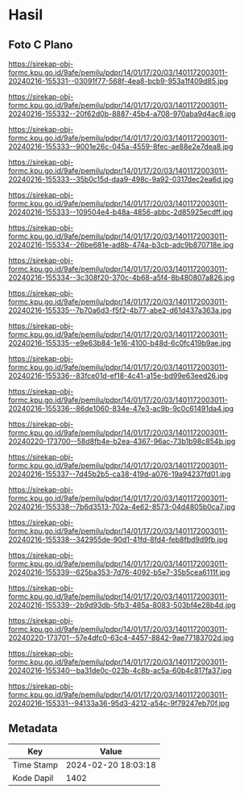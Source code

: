 # Hasil

## Foto C Plano

https://sirekap-obj-formc.kpu.go.id/9afe/pemilu/pdpr/14/01/17/20/03/1401172003011-20240216-155331--03091f77-568f-4ea8-bcb9-953a1f409d85.jpg

https://sirekap-obj-formc.kpu.go.id/9afe/pemilu/pdpr/14/01/17/20/03/1401172003011-20240216-155332--20f62d0b-8887-45b4-a708-970aba9d4ac8.jpg

https://sirekap-obj-formc.kpu.go.id/9afe/pemilu/pdpr/14/01/17/20/03/1401172003011-20240216-155333--9001e26c-045a-4559-8fec-ae88e2e7dea8.jpg

https://sirekap-obj-formc.kpu.go.id/9afe/pemilu/pdpr/14/01/17/20/03/1401172003011-20240216-155333--35b0c15d-daa9-498c-9a92-0317dec2ea6d.jpg

https://sirekap-obj-formc.kpu.go.id/9afe/pemilu/pdpr/14/01/17/20/03/1401172003011-20240216-155333--109504e4-b48a-4856-abbc-2d85925ecdff.jpg

https://sirekap-obj-formc.kpu.go.id/9afe/pemilu/pdpr/14/01/17/20/03/1401172003011-20240216-155334--26be681e-ad8b-474a-b3cb-adc9b870718e.jpg

https://sirekap-obj-formc.kpu.go.id/9afe/pemilu/pdpr/14/01/17/20/03/1401172003011-20240216-155334--3c308f20-370c-4b68-a5f4-8b480807a826.jpg

https://sirekap-obj-formc.kpu.go.id/9afe/pemilu/pdpr/14/01/17/20/03/1401172003011-20240216-155335--7b70a6d3-f5f2-4b77-abe2-d61d437a363a.jpg

https://sirekap-obj-formc.kpu.go.id/9afe/pemilu/pdpr/14/01/17/20/03/1401172003011-20240216-155335--e9e63b84-1e16-4100-b48d-6c0fc419b9ae.jpg

https://sirekap-obj-formc.kpu.go.id/9afe/pemilu/pdpr/14/01/17/20/03/1401172003011-20240216-155336--83fce01d-ef18-4c41-a15e-bd99e63eed26.jpg

https://sirekap-obj-formc.kpu.go.id/9afe/pemilu/pdpr/14/01/17/20/03/1401172003011-20240216-155336--86de1060-834e-47e3-ac9b-9c0c61491da4.jpg

https://sirekap-obj-formc.kpu.go.id/9afe/pemilu/pdpr/14/01/17/20/03/1401172003011-20240220-173700--58d8fb4e-b2ea-4367-96ac-73b1b98c854b.jpg

https://sirekap-obj-formc.kpu.go.id/9afe/pemilu/pdpr/14/01/17/20/03/1401172003011-20240216-155337--7d45b2b5-ca38-419d-a076-19a94237fd01.jpg

https://sirekap-obj-formc.kpu.go.id/9afe/pemilu/pdpr/14/01/17/20/03/1401172003011-20240216-155338--7b6d3513-702a-4e62-8573-04d4805b0ca7.jpg

https://sirekap-obj-formc.kpu.go.id/9afe/pemilu/pdpr/14/01/17/20/03/1401172003011-20240216-155338--342955de-90d1-41fd-8fd4-feb8fbd9d9fb.jpg

https://sirekap-obj-formc.kpu.go.id/9afe/pemilu/pdpr/14/01/17/20/03/1401172003011-20240216-155339--625ba353-7d76-4092-b5e7-35b5cea6111f.jpg

https://sirekap-obj-formc.kpu.go.id/9afe/pemilu/pdpr/14/01/17/20/03/1401172003011-20240216-155339--2b9d93db-5fb3-485a-8083-503bf4e28b4d.jpg

https://sirekap-obj-formc.kpu.go.id/9afe/pemilu/pdpr/14/01/17/20/03/1401172003011-20240220-173701--57e4dfc0-63c4-4457-8842-9ae77183702d.jpg

https://sirekap-obj-formc.kpu.go.id/9afe/pemilu/pdpr/14/01/17/20/03/1401172003011-20240216-155340--ba31de0c-023b-4c8b-ac5a-60b4c817fa37.jpg

https://sirekap-obj-formc.kpu.go.id/9afe/pemilu/pdpr/14/01/17/20/03/1401172003011-20240216-155331--94133a36-95d3-4212-a54c-9f79247eb70f.jpg


## Metadata

| Key        | Value               |
| ---------- | ------------------- |
| Time Stamp | 2024-02-20 18:03:18 |
| Kode Dapil | 1402                |



